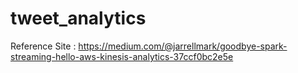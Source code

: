 # tweet_analytics

Reference Site : https://medium.com/@jarrellmark/goodbye-spark-streaming-hello-aws-kinesis-analytics-37ccf0bc2e5e
